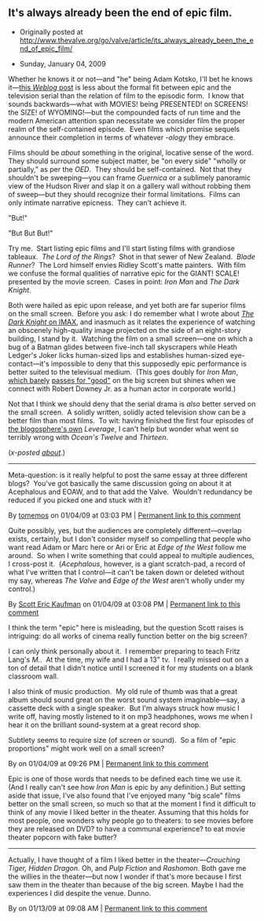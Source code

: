## It's always already been the end of epic film.

 * Originally posted at http://www.thevalve.org/go/valve/article/its_always_already_been_the_end_of_epic_film/

* Sunday, January 04, 2009 

Whether he knows it or not—and "he" being Adam Kotsko, I'll bet he knows it—[this _Weblog_ post](http://heteronomy.wordpress.com/2009/01/03/the-end-of-the-epic-film/) is less about the formal fit between epic and the television serial than the relation of film to the episodic form.  I know that sounds backwards—what with MOVIES! being PRESENTED! on SCREENS! the SIZE! of WYOMING!—but the compounded facts of run time and the modern American attention span necessitate we consider film the proper realm of the self-contained episode.  Even films which promise sequels announce their completion in terms of whatever _-ology_ they embrace.  

Films should be _about_ something in the original, locative sense of the word.  They should surround some subject matter, be "on every side" "wholly or partially," as per the _OED_.  They should be self-contained.  Not that they shouldn't be sweeping—you can frame _Guernica_ or a sublimely panoramic view of the Hudson River and slap it on a gallery wall without robbing them of sweep—but they should recognize their formal limitations.  Films can only intimate narrative epicness.  They can't achieve it.  

"But!"

"But But But!"  

Try me.  Start listing epic films and I'll start listing films with grandiose tableaux.  _The Lord of the Rings_?  Shot in that sewer of New Zealand.  _Blade Runner_?  The Lord himself envies Ridley Scott's matte painters.  With film we confuse the formal qualities of narrative epic for the GIANT! SCALE! presented by the movie screen.  Cases in point: _Iron Man_ and _The Dark Knight_.  

Both were hailed as epic upon release, and yet both are far superior films on the small screen.  Before you ask: I do remember what I wrote about [_The Dark Knight_ on IMAX](http://acephalous.typepad.com/acephalous/2008/07/the-dark-knight.html), and inasmuch as it relates the experience of watching an obscenely high-quality image projected on the side of an eight-story building, I stand by it.  Watching the film on a small screen—one on which a bug of a Batman glides between five-inch tall skyscrapers while Heath Ledger's Joker licks human-sized lips and establishes human-sized eye-contact—it's impossible to deny that this supposedly epic performance is better suited to the televisual medium.  (This goes doubly for _Iron Man_, [which barely](http://acephalous.typepad.com/acephalous/2008/05/re-iron-man.html) [passes for "good"](http://acephalous.typepad.com/acephalous/2008/05/re-re-iron-man.html) on the big screen but shines when we connect with Robert Downey Jr. as a human actor in corporate world.)

Not that I think we should deny that the serial drama is _also_ better served on the small screen.  A solidly written, solidly acted television show can be a better film than most films.  To wit: having finished the first four episodes of [the blogosphere's own](http://kfmonkey.blogspot.com/) _Leverage_, I can't help but wonder what went so terribly wrong with _Ocean's Twelve_ and _Thirteen_.  

(_x-posted [about](http://acephalous.typepad.com/acephalous/2009/01/its-always-already-been-the-end-of-epic-film.html)_.)

---

Meta-question: is it really helpful to post the same essay at three different blogs?  You've got basically the same discussion going on about it at Acephalous and EOAW, and to that add the Valve.  Wouldn't redundancy be reduced if you picked one and stuck with it?

By [tomemos](http://tomemos.wordpress.com) on 01/04/09 at 03:03 PM | [Permanent link to this comment](http://www.thevalve.org/go/valve/article/its_always_already_been_the_end_of_epic_film/#23477)
[]()

Quite possibly, yes, but the audiences are completely different—overlap exists, certainly, but I don't consider myself so compelling that people who want read Adam or Marc here or Ari or Eric at _Edge of the West_ follow me around.  So when I write something that could appeal to multiple audiences, I cross-post it.  (_Acephalous_, however, is a giant scratch-pad, a record of what I've written that I control—it can't be taken down or deleted without my say, whereas _The Valve_ and _Edge of the West_ aren't wholly under my control.)

By [Scott Eric Kaufman](http://acephalous.typepad.com) on 01/04/09 at 03:08 PM | [Permanent link to this comment](http://www.thevalve.org/go/valve/article/its_always_already_been_the_end_of_epic_film/#23478)
[]()

I think the term "epic" here is misleading, but the question Scott raises is intriguing: do all works of cinema really function better on the big screen?

I can only think personally about it.  I remember preparing to teach Fritz Lang's *M.*.  At the time, my wife and I had a 13" tv.  I really missed out on a ton of detail that I didn't notice until I screened it for my students on a blank classroom wall.

I also think of music production.  My old rule of thumb was that a great album should sound great on the worst sound system imaginable—say, a cassette deck with a single speaker.  But I'm always struck how music I write off, having mostly listened to it on mp3 headphones, wows me when I hear it on the brilliant sound-system at a great record shop.  

Subtlety seems to require size (of screen or sound).  So a film of "epic proportions" might work well on a small screen?

By  on 01/04/09 at 09:26 PM | [Permanent link to this comment](http://www.thevalve.org/go/valve/article/its_always_already_been_the_end_of_epic_film/#23483)
[]()

Epic is one of those words that needs to be defined each time we use it. (And I really can't see how _Iron Man_ is epic by any definition.) But setting aside that issue, I've also found that I've enjoyed many "big scale" films better on the small screen, so much so that at the moment I find it difficult to think of any movie I liked better in the theater. Assuming that this holds for most people, one wonders why people go to theaters: to see movies before they are released on DVD? to have a communal experience? to eat movie theater popcorn with fake butter?

---

Actually, I have thought of a film I liked better in the theater—_Crouching Tiger, Hidden Dragon_. Oh, and _Pulp Fiction_ and _Rashomon_. Both gave me the willies in the theater—but now I wonder if that's more because I first saw them in the theater than because of the big screen. Maybe I had the experiences I did despite the venue. Dunno.

By  on 01/13/09 at 09:08 AM | [Permanent link to this comment](http://www.thevalve.org/go/valve/article/its_always_already_been_the_end_of_epic_film/#23533)

